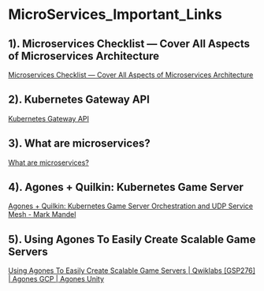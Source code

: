 # MicroServices_Important_Links

## 1). Microservices Checklist — Cover All Aspects of Microservices Architecture  
 [Microservices Checklist — Cover All Aspects of Microservices Architecture](https://medium.com/design-microservices-architecture-with-patterns/microservices-checklist-cover-all-aspects-of-microservices-architecture-e3243fe1a53f)

## 2). Kubernetes Gateway API
 [Kubernetes Gateway API](https://www.solo.io/topics/kubernetes-api-gateway/)

## 3). What are microservices?
 [What are microservices?](https://www.solo.io/topics/microservices/)

## 4). Agones + Quilkin: Kubernetes Game Server
 [Agones + Quilkin: Kubernetes Game Server Orchestration and UDP Service Mesh - Mark Mandel](https://www.youtube.com/watch?v=RHOHkIYdrqw)

## 5). Using Agones To Easily Create Scalable Game Servers
 [Using Agones To Easily Create Scalable Game Servers | Qwiklabs [GSP276] | Agones GCP | Agones Unity](https://www.youtube.com/watch?v=XQCHCCjfZCY)
